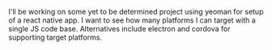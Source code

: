 I'll be working on some yet to be determined project using yeoman for setup of a react native app. I want to see how many platforms I can target with a single JS code base.  Alternatives include electron and cordova for supporting target platforms.